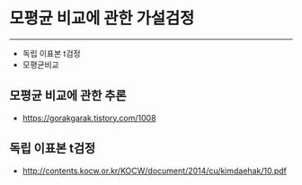 # 모평균 비교에 관한 가설검정

---

- 독립 이표본 t검정
- 모평균비교

## 모평균 비교에 관한 추론

- https://gorakgarak.tistory.com/1008

## 독립 이표본 t검정

- http://contents.kocw.or.kr/KOCW/document/2014/cu/kimdaehak/10.pdf